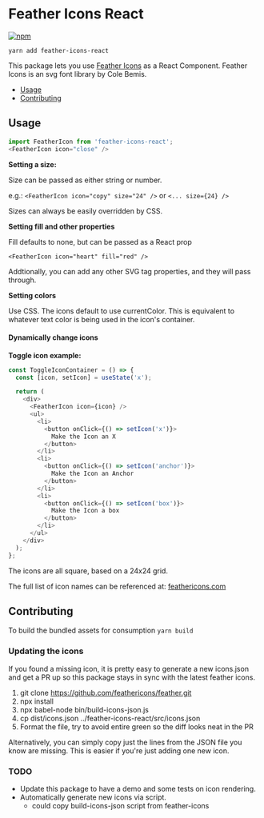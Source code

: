 # Feather Icons React

[![npm](https://img.shields.io/npm/v/feather-icons-react.svg)](https://www.npmjs.com/package/feather-icons-react)

`yarn add feather-icons-react`

This package lets you use [Feather Icons](https://feathericons.com/) as a React Component.
Feather Icons is an svg font library by Cole Bemis.

* [Usage](#usage)
* [Contributing](#contributing)

## Usage
```javascript
import FeatherIcon from 'feather-icons-react';
<FeatherIcon icon="close" />
```

**Setting a size:**

Size can be passed as either string or number.

e.g.: `<FeatherIcon icon="copy" size="24" />` or `<... size={24} />`

Sizes can always be easily overridden by CSS.

**Setting fill and other properties**

Fill defaults to none, but can be passed as a React prop

`<FeatherIcon icon="heart" fill="red" />`

Addtionally, you can add any other SVG tag properties, and they will pass through.

**Setting colors**

Use CSS. The icons default to use currentColor. This is equivalent to whatever text color is being used in the icon's container. 

#### Dynamically change icons
**Toggle icon example:**
```javascript
const ToggleIconContainer = () => {
  const [icon, setIcon] = useState('x');

  return (
    <div>
      <FeatherIcon icon={icon} />
      <ul>
        <li>
          <button onClick={() => setIcon('x')}>
            Make the Icon an X
          </button>
        </li>
        <li>
          <button onClick={() => setIcon('anchor')}>
            Make the Icon an Anchor
          </button>
        </li>
        <li>
          <button onClick={() => setIcon('box')}>
            Make the Icon a box
          </button>
        </li>
      </ul>
    </div>
  );
};
```


The icons are all square, based on a 24x24 grid.


The full list of icon names can be referenced at: [feathericons.com](https://feathericons.com/)


## Contributing
To build the bundled assets for consumption
`yarn build`

### Updating the icons
If you found a missing icon, it is pretty easy to generate a new icons.json and get a PR up so this package stays in sync with the latest feather icons.
1. git clone https://github.com/feathericons/feather.git
2. npx install
3. npx babel-node bin/build-icons-json.js
4. cp dist/icons.json ../feather-icons-react/src/icons.json
5. Format the file, try to avoid entire green so the diff looks neat in the PR

Alternatively, you can simply copy just the lines from the JSON file you know are missing. This is easier if you're just adding one new icon.

### TODO
- Update this package to have a demo and some tests on icon rendering.
- Automatically generate new icons via script.
  - could copy build-icons-json script from feather-icons
